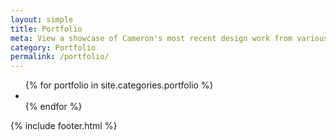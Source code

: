 ```yaml
---
layout: simple
title: Portfolio
meta: View a showcase of Cameron's most recent design work from various disciplines.
category: Portfolio
permalink: /portfolio/
---
```

<main class="padded greylightest">
    <section>
        <!-- <h5>Filter</h5> -->
        <ul class="portfolio_list">
            {% for portfolio in site.categories.portfolio %}
                <li class="fadein" style="background-image: url('{{portfolio.images[0]}}')">
                    <a href="{{site.baseurl}}{{portfolio.url}}"></a>
                </li>
            {% endfor %}
        </ul>
    </section>
    {% include footer.html %}
</main>